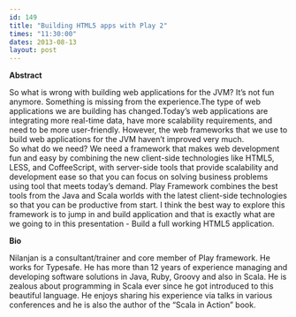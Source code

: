 ```yaml
---
id: 149
title: "Building HTML5 apps with Play 2"
times: "11:30:00"
dates: 2013-08-13
layout: post
---
```

 **Abstract**

So what is wrong with building web applications for the JVM? It’s not fun anymore. Something is missing from the experience.The type of web applications we are building has changed.Today’s web applications are integrating more real-time data, have more scalability requirements, and need to be more user-friendly. However, the web frameworks that we use to build web applications for the JVM haven’t improved very much.  
So what do we need? We need a framework that makes web development fun and easy by combining the new client-side technologies like HTML5, LESS, and CoffeeScript, with server-side tools that provide scalability and development ease so that you can focus on solving business problems using tool that meets today’s demand. Play Framework combines the best tools from the Java and Scala worlds with the latest client-side technologies so that you can be productive from start. I think the best way to explore this framework is to jump in and build application and that is exactly what are we going to in this presentation - Build a full working HTML5 application.  

**Bio**

Nilanjan is a consultant/trainer and core member of Play framework. He works for Typesafe. He has more than 12 years of experience managing and developing software solutions in Java, Ruby, Groovy and also in Scala. He is zealous about programming in Scala ever since he got introduced to this beautiful language. He enjoys sharing his experience via talks in various conferences and he is also the author of the “Scala in Action” book.

